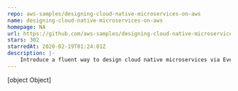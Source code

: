 ```yaml
---
repo: aws-samples/designing-cloud-native-microservices-on-aws
name: designing-cloud-native-microservices-on-aws
homepage: NA
url: https://github.com/aws-samples/designing-cloud-native-microservices-on-aws
stars: 302
starredAt: 2020-02-19T01:24:01Z
description: |-
    Introduce a fluent way to design cloud native microservices via EventStorming workshop, this is a hands-on workshop. Contains such topics: DDD, Event storming, Specification by example. Including the AWS product : Serverless Lambda , DynamoDB, Fargate, CloudWatch.
---
```


[object Object]
